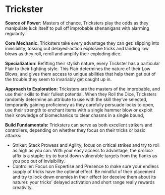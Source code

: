 # Trickster
**Source of Power:** Masters of chance, Tricksters play the odds as they manipulate luck itself to pull off improbable shenanigans with alarming regularity.

**Core Mechanic:** Tricksters take every advantage they can get: slipping into invisibility, tossing out delayed-action explosive tricks and landing low blows as they roll, reroll and amplify their exploding dice.

**Specialization:** Befitting their stylish nature, every Trickster has a particular Flair to their fighting style. This Flair determines the nature of their Low Blows, and gives them access to unique abilities that help them get out of the trouble they seem to invariably get caught up in.

**Approach to Exploration:** Tricksters are the masters of the improbable, and use their skills to their fullest potential. When they Roll the Dice, Tricksters randomly determine an attribute to use with the skill they’ve selected, temporarily gaining proficiency as they carefully persuade locks to open, use their strength to enchant items with a single hammer blow or exploit their knowledge of biomechanics to clear chasms in a single bound,

**Build Fundamentals:** Tricksters can serve as both excellent strikers and controllers, depending on whether they focus on their tricks or basic attacks:
* Striker: Stack Prowess and Agility, focus on critical strikes and try to roll as high as you can. With your easy access to advantage, the *precise* affix is a staple; try to burst down vulnerable targets from the flanks as you pop out of invisibility.
* Controller: Focus on Expertise and Presence to make sure your endless supply of tricks have the optimal effect. Be mindful of their placement and try to lock down enemies in their effect (or deceive them about its nature): your tricks’ delayed activation and short range really rewards creativity.